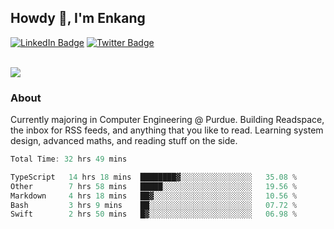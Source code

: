 ## Howdy 👋, I'm Enkang

<div id="badges">
  <a href="https://www.linkedin.com/in/enkyuan/"><img src="https://img.shields.io/badge/LinkedIn-blue?style=for-the-badge&logo=linkedin&logoColor=white" alt="LinkedIn Badge"/></a>
  <a href="https://twitter.com/enkyuan"><img src="https://img.shields.io/badge/X-000000?style=for-the-badge&logo=x&logoColor=white" alt="Twitter Badge"/></a>
</div>

<br/>

![](https://komarev.com/ghpvc/?username=enkyuan&color=blueviolet)

### About 

Currently majoring in Computer Engineering @ Purdue. Building Readspace, the inbox for RSS feeds, and anything that you like to read. Learning system design, advanced maths, and reading stuff on the side.

<!--START_SECTION:waka-->

```rust
Total Time: 32 hrs 49 mins

TypeScript   14 hrs 18 mins  ████████▓░░░░░░░░░░░░░░░░   35.08 %
Other        7 hrs 58 mins   █████░░░░░░░░░░░░░░░░░░░░   19.56 %
Markdown     4 hrs 18 mins   ██▓░░░░░░░░░░░░░░░░░░░░░░   10.56 %
Bash         3 hrs 9 mins    ██░░░░░░░░░░░░░░░░░░░░░░░   07.72 %
Swift        2 hrs 50 mins   █▓░░░░░░░░░░░░░░░░░░░░░░░   06.98 %
```

<!--END_SECTION:waka-->
